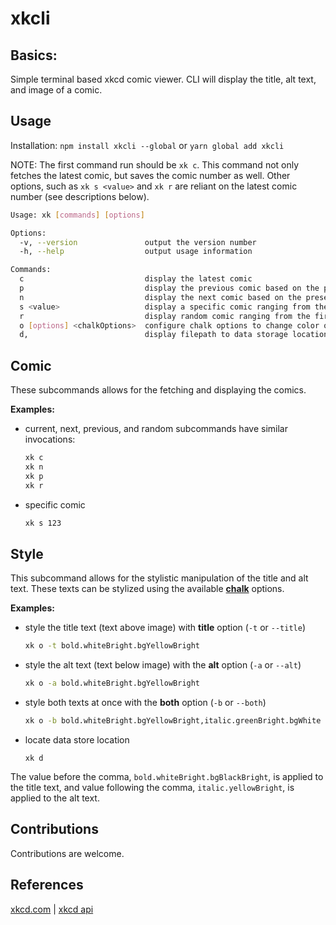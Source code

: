 # xkcli

## Basics:

Simple terminal based xkcd comic viewer. CLI will display the title, alt text, and image of a comic.

## Usage

Installation: `npm install xkcli --global` or `yarn global add xkcli`

NOTE: The first command run should be `xk c`. This command not only fetches the latest comic, but saves the comic number as well. Other options, such as `xk s <value>` and `xk r` are reliant on the latest comic number (see descriptions below).

```bash
Usage: xk [commands] [options]

Options:
  -v, --version               output the version number
  -h, --help                  output usage information

Commands:
  c                           display the latest comic
  p                           display the previous comic based on the present comic
  n                           display the next comic based on the present comic
  s <value>                   display a specific comic ranging from the first to latest
  r                           display random comic ranging from the first to latest
  o [options] <chalkOptions>  configure chalk options to change color of output text 
  d,                          display filepath to data storage location
```



## Comic

These subcommands allows for the fetching and displaying the comics. 


__Examples:__

* current, next, previous, and random subcommands have similar invocations:

  ```bash
  xk c
  xk n
  xk p
  xk r
  ```

* specific comic

  ```bash
  xk s 123
  ```



## Style

This subcommand allows for the stylistic manipulation of the title and alt text. These texts can be stylized using the available [**chalk**](https://github.com/chalk/chalk#styles) options.


__Examples:__

* style the title text (text above image) with __title__ option (`-t` or `--title`)

  ```bash
  xk o -t bold.whiteBright.bgYellowBright
  ```

* style the alt text (text below image) with the __alt__ option (`-a` or `--alt`)

  ```bash
  xk o -a bold.whiteBright.bgYellowBright
  ```

* style both texts at once with the __both__ option (`-b` or `--both`)

  ```bash
  xk o -b bold.whiteBright.bgYellowBright,italic.greenBright.bgWhite
  ```

* locate data store location

  ```
  xk d
  ```

The value before the comma, `bold.whiteBright.bgBlackBright`, is applied to the title text, and value following the comma, `italic.yellowBright`, is applied to the alt text.


## Contributions
Contributions are welcome. 


## References
[xkcd.com](https://xkcd.com/) | [xkcd api](https://xkcd.com/json.html)
